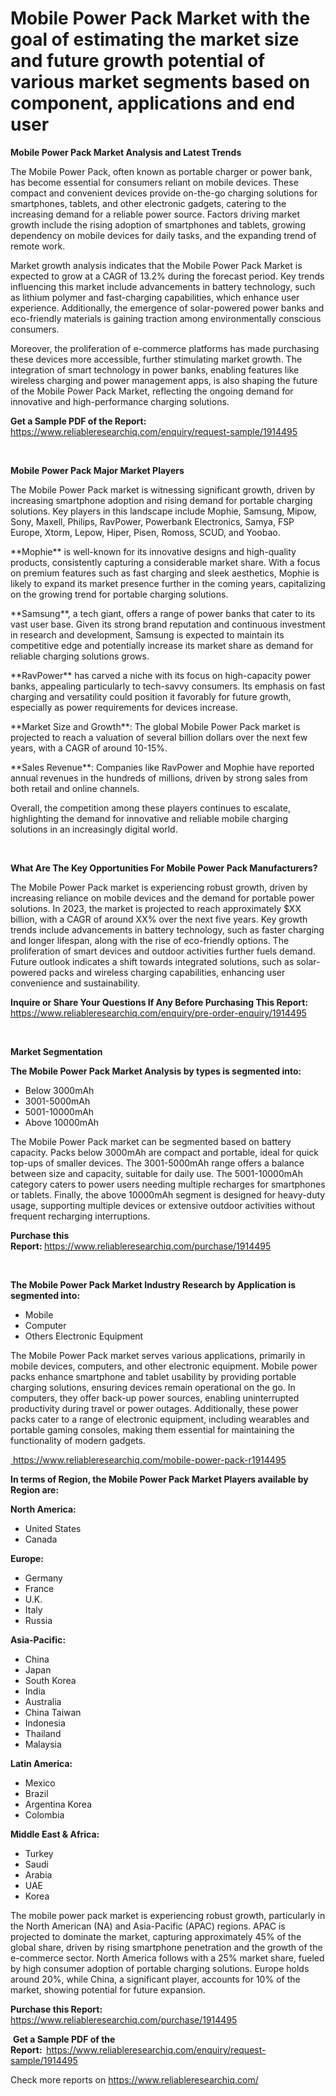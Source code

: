 <p><h1>Mobile Power Pack Market with the goal of estimating the market size and future growth potential of various market segments based on component, applications and end user</h1></p><p><strong>Mobile Power Pack Market Analysis and Latest Trends</strong></p>
<p><p>The Mobile Power Pack, often known as portable charger or power bank, has become essential for consumers reliant on mobile devices. These compact and convenient devices provide on-the-go charging solutions for smartphones, tablets, and other electronic gadgets, catering to the increasing demand for a reliable power source. Factors driving market growth include the rising adoption of smartphones and tablets, growing dependency on mobile devices for daily tasks, and the expanding trend of remote work.</p><p>Market growth analysis indicates that the Mobile Power Pack Market is expected to grow at a CAGR of 13.2% during the forecast period. Key trends influencing this market include advancements in battery technology, such as lithium polymer and fast-charging capabilities, which enhance user experience. Additionally, the emergence of solar-powered power banks and eco-friendly materials is gaining traction among environmentally conscious consumers.</p><p>Moreover, the proliferation of e-commerce platforms has made purchasing these devices more accessible, further stimulating market growth. The integration of smart technology in power banks, enabling features like wireless charging and power management apps, is also shaping the future of the Mobile Power Pack Market, reflecting the ongoing demand for innovative and high-performance charging solutions.</p></p>
<p><strong>Get a Sample PDF of the Report:&nbsp;</strong> <a href="https://www.reliableresearchiq.com/enquiry/request-sample/1914495?utm_campaign=2265&utm_medium=2&utm_source=Github&utm_content=ia&utm_term=06042025&utm_id=mobile-power-pack">https://www.reliableresearchiq.com/enquiry/request-sample/1914495</a></p>
<p>&nbsp;</p>
<p><strong>Mobile Power Pack Major Market Players</strong></p>
<p><p>The Mobile Power Pack market is witnessing significant growth, driven by increasing smartphone adoption and rising demand for portable charging solutions. Key players in this landscape include Mophie, Samsung, Mipow, Sony, Maxell, Philips, RavPower, Powerbank Electronics, Samya, FSP Europe, Xtorm, Lepow, Hiper, Pisen, Romoss, SCUD, and Yoobao.</p><p>**Mophie** is well-known for its innovative designs and high-quality products, consistently capturing a considerable market share. With a focus on premium features such as fast charging and sleek aesthetics, Mophie is likely to expand its market presence further in the coming years, capitalizing on the growing trend for portable charging solutions.</p><p>**Samsung**, a tech giant, offers a range of power banks that cater to its vast user base. Given its strong brand reputation and continuous investment in research and development, Samsung is expected to maintain its competitive edge and potentially increase its market share as demand for reliable charging solutions grows.</p><p>**RavPower** has carved a niche with its focus on high-capacity power banks, appealing particularly to tech-savvy consumers. Its emphasis on fast charging and versatility could position it favorably for future growth, especially as power requirements for devices increase.</p><p>**Market Size and Growth**: The global Mobile Power Pack market is projected to reach a valuation of several billion dollars over the next few years, with a CAGR of around 10-15%. </p><p>**Sales Revenue**: Companies like RavPower and Mophie have reported annual revenues in the hundreds of millions, driven by strong sales from both retail and online channels.</p><p>Overall, the competition among these players continues to escalate, highlighting the demand for innovative and reliable mobile charging solutions in an increasingly digital world.</p></p>
<p>&nbsp;</p>
<p><strong>What Are The Key Opportunities For Mobile Power Pack Manufacturers?</strong></p>
<p><p>The Mobile Power Pack market is experiencing robust growth, driven by increasing reliance on mobile devices and the demand for portable power solutions. In 2023, the market is projected to reach approximately $XX billion, with a CAGR of around XX% over the next five years. Key growth trends include advancements in battery technology, such as faster charging and longer lifespan, along with the rise of eco-friendly options. The proliferation of smart devices and outdoor activities further fuels demand. Future outlook indicates a shift towards integrated solutions, such as solar-powered packs and wireless charging capabilities, enhancing user convenience and sustainability.</p></p>
<p><strong>Inquire or Share Your Questions If Any Before Purchasing This Report:</strong> <a href="https://www.reliableresearchiq.com/enquiry/pre-order-enquiry/1914495?utm_campaign=2265&utm_medium=2&utm_source=Github&utm_content=ia&utm_term=06042025&utm_id=mobile-power-pack">https://www.reliableresearchiq.com/enquiry/pre-order-enquiry/1914495</a></p>
<p>&nbsp;</p>
<p><strong>Market Segmentation</strong></p>
<p><strong>The Mobile Power Pack Market Analysis by types is segmented into:</strong></p>
<p><ul><li>Below 3000mAh</li><li>3001-5000mAh</li><li>5001-10000mAh</li><li>Above 10000mAh</li></ul></p>
<p><p>The Mobile Power Pack market can be segmented based on battery capacity. Packs below 3000mAh are compact and portable, ideal for quick top-ups of smaller devices. The 3001-5000mAh range offers a balance between size and capacity, suitable for daily use. The 5001-10000mAh category caters to power users needing multiple recharges for smartphones or tablets. Finally, the above 10000mAh segment is designed for heavy-duty usage, supporting multiple devices or extensive outdoor activities without frequent recharging interruptions.</p></p>
<p><strong>Purchase this Report:&nbsp;</strong><a href="https://www.reliableresearchiq.com/purchase/1914495?utm_campaign=2265&utm_medium=2&utm_source=Github&utm_content=ia&utm_term=06042025&utm_id=mobile-power-pack">https://www.reliableresearchiq.com/purchase/1914495</a></p>
<p>&nbsp;</p>
<p><strong>The Mobile Power Pack Market Industry Research by Application is segmented into:</strong></p>
<p><ul><li>Mobile</li><li>Computer</li><li>Others Electronic Equipment</li></ul></p>
<p><p>The Mobile Power Pack market serves various applications, primarily in mobile devices, computers, and other electronic equipment. Mobile power packs enhance smartphone and tablet usability by providing portable charging solutions, ensuring devices remain operational on the go. In computers, they offer back-up power sources, enabling uninterrupted productivity during travel or power outages. Additionally, these power packs cater to a range of electronic equipment, including wearables and portable gaming consoles, making them essential for maintaining the functionality of modern gadgets.</p></p>
<p><a href="https://www.reliableresearchiq.com/mobile-power-pack-r1914495?utm_campaign=2265&utm_medium=2&utm_source=Github&utm_content=ia&utm_term=06042025&utm_id=mobile-power-pack">&nbsp;https://www.reliableresearchiq.com/mobile-power-pack-r1914495</a></p>
<p><strong>In terms of Region, the Mobile Power Pack Market Players available by Region are:</strong></p>
<p>
    <p> <strong> North America: </strong>
        <ul>
            <li>United States</li>
            <li>Canada</li>
        </ul>
        </p> 
    <p> <strong> Europe: </strong>
        <ul>
            <li>Germany</li>
            <li>France</li>
            <li>U.K.</li>
            <li>Italy</li>
            <li>Russia</li>
        </ul>
        </p> 
    <p> <strong> Asia-Pacific: </strong>
        <ul>
            <li>China</li>
            <li>Japan</li>
            <li>South Korea</li>
            <li>India</li>
            <li>Australia</li>
            <li>China Taiwan</li>
            <li>Indonesia</li>
            <li>Thailand</li>
            <li>Malaysia</li>
        </ul>
        </p> 
    <p> <strong> Latin America: </strong>
        <ul>
            <li>Mexico</li>
            <li>Brazil</li>
            <li>Argentina Korea</li>
            <li>Colombia</li>
        </ul>
        </p> 
    <p> <strong> Middle East & Africa: </strong>
        <ul>
            <li>Turkey</li>
            <li>Saudi</li>
            <li>Arabia</li>
            <li>UAE</li>
            <li>Korea</li>
        </ul>
    </p>
    </p>
<p><p>The mobile power pack market is experiencing robust growth, particularly in the North American (NA) and Asia-Pacific (APAC) regions. APAC is projected to dominate the market, capturing approximately 45% of the global share, driven by rising smartphone penetration and the growth of the e-commerce sector. North America follows with a 25% market share, fueled by high consumer adoption of portable charging solutions. Europe holds around 20%, while China, a significant player, accounts for 10% of the market, showing potential for future expansion.</p></p>
<p><strong>Purchase this Report: </strong><a href="https://www.reliableresearchiq.com/purchase/1914495?utm_campaign=2265&utm_medium=2&utm_source=Github&utm_content=ia&utm_term=06042025&utm_id=mobile-power-pack">https://www.reliableresearchiq.com/purchase/1914495</a></p>
<p>&nbsp;<strong>Get a Sample PDF of the Report:&nbsp;&nbsp;</strong><a href="https://www.reliableresearchiq.com/enquiry/request-sample/1914495?utm_campaign=2265&utm_medium=2&utm_source=Github&utm_content=ia&utm_term=06042025&utm_id=mobile-power-pack">https://www.reliableresearchiq.com/enquiry/request-sample/1914495</a></p>
<p><strong></strong></p>
<p>Check more reports on <a href="https://www.reliableresearchiq.com/?utm_campaign=2265&utm_medium=2&utm_source=Github&utm_content=ia&utm_term=06042025&utm_id=mobile-power-pack">https://www.reliableresearchiq.com/</a></p>